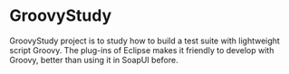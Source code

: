 # GroovyStudy
GroovyStudy project is to study how to build a test suite with lightweight script Groovy.
The plug-ins of Eclipse makes it friendly to develop with Groovy, better than using it in SoapUI before.
